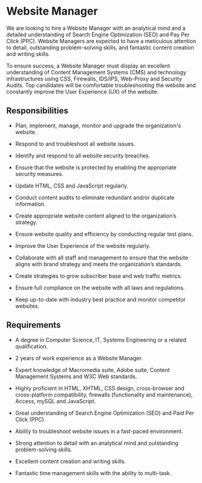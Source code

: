 # Website Manager

We are looking to hire a Website Manager with an analytical mind and a detailed understanding of Search Engine Optimization (SEO) and Pay Per Click (PPC). Website Managers are expected to have a meticulous attention to detail, outstanding problem-solving skills, and fantastic content creation and writing skills.

To ensure success, a Website Manager must display an excellent understanding of Content Management Systems (CMS) and technology infrastructures using CSS, Firewalls, IDS/IPS, Web-Proxy and Security Audits. Top candidates will be comfortable troubleshooting the website and constantly improve the User Experience (UX) of the website.

## Responsibilities

* Plan, implement, manage, monitor and upgrade the organization's website.

* Respond to and troubleshoot all website issues.

* Identify and respond to all website security breaches.

* Ensure that the website is protected by enabling the appropriate security measures.

* Update HTML, CSS and JavaScript regularly.

* Conduct content audits to eliminate redundant and/or duplicate information.

* Create appropriate website content aligned to the organization’s strategy.

* Ensure website quality and efficiency by conducting regular test plans.

* Improve the User Experience of the website regularly.

* Collaborate with all staff and management to ensure that the website aligns with brand strategy and meets the organization’s standards.

* Create strategies to grow subscriber base and web traffic metrics.

* Ensure full compliance on the website with all laws and regulations.

* Keep up-to-date with industry best practice and monitor competitor websites.

## Requirements

* A degree in Computer Science, IT, Systems Engineering or a related qualification.

* 2 years of work experience as a Website Manager.

* Expert knowledge of Macromedia suite, Adobe suite, Content Management Systems and W3C Web standards.

* Highly proficient in HTML, XHTML, CSS design, cross-browser and cross-platform compatibility, firewalls (functionality and maintenance), Access, mySQL and JavaScript.

* Great understanding of Search Engine Optimization (SEO) and Paid Per Click (PPC).

* Ability to troubleshoot website issues in a fast-paced environment.

* Strong attention to detail with an analytical mind and outstanding problem-solving skills.

* Excellent content creation and writing skills.

* Fantastic time management skills with the ability to multi-task.

